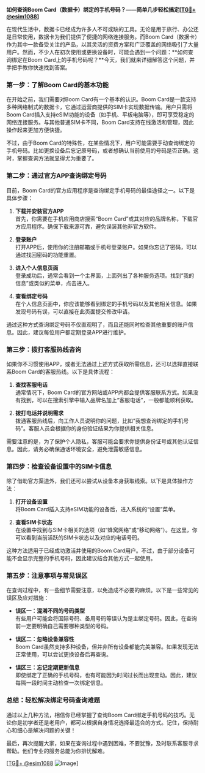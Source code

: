 **如何查询Boom Card（数据卡）绑定的手机号码？——简单几步轻松搞定[[TG💪+ @esim1088](https://t.me/s/esim1088)]**

在现代生活中，数据卡已经成为许多人不可或缺的工具。无论是用于旅行、办公还是日常使用，数据卡为我们提供了便捷的网络连接服务。而Boom Card（数据卡）作为其中一款备受关注的产品，以其灵活的资费方案和广泛覆盖的网络吸引了大量用户。然而，不少人在初次使用或更换设备时，可能会遇到一个问题：**如何查询绑定在Boom Card上的手机号码呢？**今天，我们就来详细解答这个问题，并手把手教你快速找到答案。

### **第一步：了解Boom Card的基本功能**
在开始之前，我们需要对Boom Card有一个基本的认识。Boom Card是一款支持多种网络制式的数据卡，它通过运营商提供的SIM卡实现数据传输。用户只需将Boom Card插入支持eSIM功能的设备（如手机、平板电脑等），即可享受稳定的网络连接服务。与其他普通SIM卡不同，Boom Card支持在线激活和管理，因此操作起来更加方便快捷。

不过，由于Boom Card的特殊性，在某些情况下，用户可能需要手动查询绑定的手机号码。比如更换设备后忘记原号码，或者想确认当前使用的号码是否正确。这时，掌握查询方法就显得尤为重要了。

### **第二步：通过官方APP查询绑定号码**
目前，Boom Card的官方应用程序是查询绑定手机号码的最佳途径之一。以下是具体步骤：

1. **下载并安装官方APP**  
   首先，你需要在手机应用商店搜索“Boom Card”或其对应的品牌名称，下载官方应用程序。确保下载来源可靠，避免误装其他非官方软件。

2. **登录账户**  
   打开APP后，使用你的注册邮箱或手机号登录账户。如果你忘记了密码，可以通过找回密码的功能重置。

3. **进入个人信息页面**  
   登录成功后，通常会看到一个主界面，上面列出了各种服务选项。找到“我的信息”或类似的菜单，点击进入。

4. **查看绑定号码**  
   在个人信息页面中，你应该能够看到绑定的手机号码以及其他相关信息。如果发现号码有误，可以直接在此页面提交修改申请。

通过这种方式查询绑定号码不仅直观明了，而且还能同时检查其他重要的账户信息。因此，建议每位用户都定期登录APP进行维护。

### **第三步：拨打客服热线咨询**
如果你不习惯使用APP，或者无法通过上述方式获取所需信息，还可以选择直接联系Boom Card的客服热线。以下是具体流程：

1. **查找客服电话**  
   通常情况下，Boom Card的官方网站或APP内都会提供客服联系方式。如果没有找到，可以在搜索引擎中输入品牌名加上“客服电话”，一般都能顺利获取。

2. **拨打电话并说明需求**  
   拨通客服热线后，向工作人员说明你的问题，比如“我想查询绑定的手机号码”。客服人员会根据你的身份验证结果为你提供相关信息。

需要注意的是，为了保护个人隐私，客服可能会要求你提供身份证号或其他认证信息。因此，请务必确保通话环境安全，避免泄露敏感信息。

### **第四步：检查设备设置中的SIM卡信息**
除了借助官方渠道外，我们还可以尝试从设备本身获取线索。以下是具体操作方法：

1. **打开设备设置**  
   将Boom Card插入支持eSIM功能的设备后，进入系统的“设置”菜单。

2. **查看SIM卡状态**  
   在设置中找到与SIM卡相关的选项（如“蜂窝网络”或“移动网络”）。在这里，你可以看到当前活跃的SIM卡状态以及对应的电话号码。

这种方法适用于已经成功激活并使用的Boom Card用户。不过，由于部分设备可能不会显示完整的手机号码，因此建议结合其他方式一起使用。

### **第五步：注意事项与常见误区**
在查询过程中，有一些细节需要注意，以免造成不必要的麻烦。以下是一些常见的误区及应对措施：

- **误区一：混淆不同的号码类型**  
  有些用户可能会将国际号码、备用号码等误认为是主绑定号码。因此，在查询前一定要明确自己需要哪种类型的号码。

- **误区二：忽略设备兼容性**  
  Boom Card虽然支持多种设备，但并非所有设备都能完美兼容。如果发现无法正常使用，可以尝试更换设备后再查询。

- **误区三：忘记定期更新信息**  
  即使绑定了正确的手机号码，也有可能因为时间过长而出现变动。因此，建议每隔一段时间主动检查一次绑定信息。

### **总结：轻松解决绑定号码查询难题**
通过以上几种方法，相信你已经掌握了查询Boom Card绑定手机号码的技巧。无论你是初学者还是老用户，都可以根据自身情况选择最适合的方式。记住，保持耐心和细心是解决问题的关键！

最后，再次提醒大家，如果在查询过程中遇到困难，不要犹豫，及时联系客服寻求帮助。他们专业的服务总能为你排忧解难。

[[TG💪+ @esim1088](https://t.me/s/esim1088) ![Image](https://i.postimg.cc/4NQfJmqS/Snipaste-2025-05-13-00-14-12.png)]